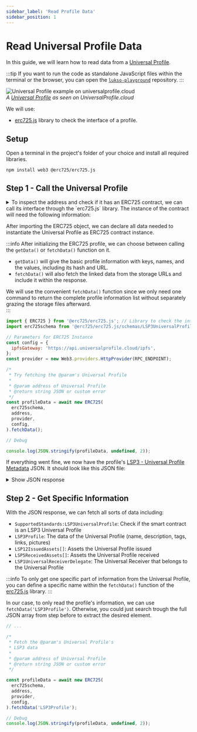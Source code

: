 ```yaml
---
sidebar_label: 'Read Profile Data'
sidebar_position: 1
---
```


# Read Universal Profile Data

In this guide, we will learn how to read data from a [Universal Profile](../../standards/universal-profile/introduction.md).

:::tip
If you want to run the code as standalone JavaScript files within the terminal or the browser, you can open the [`lukso-playground`](https://github.com/lukso-network/lukso-playground/blob/main/fetch-profile/02-fetch-profile-metadata.js) repository.
:::

<div style={{textAlign: 'center', color: 'grey'}}>
  <img
    src={require('/img/learn/up_view.png').default}
    alt="Universal Profile example on universalprofile.cloud"
  />
<br/>
<i>A <a href="https://wallet.universalprofile.cloud/0x6979474Ecb890a8EFE37daB2b9b66b32127237f7">Universal Profile</a> as seen on UniversalProfile.cloud</i>
</div>

We will use:

- [erc725.js](../../tools/erc725js/getting-started/) library to check the interface of a profile.

## Setup

Open a terminal in the project's folder of your choice and install all required libraries.

```shell
npm install web3 @erc725/erc725.js
```

## Step 1 - Call the Universal Profile

<details>
<summary>
To inspect the address and check if it has an ERC725 contract, we can call its interface through the `erc725.js` library. The instance of the contract will need the following information:</summary>

<div>

- [LSP3 - Profile Metadata](../../standards/universal-profile/lsp3-profile-metadata) describes the data in the Universal Profile contract storage, and which data keys to use to retrieve it. We can import the schema directly from the [erc725.js](../../tools/erc725js/schemas#standard-lsp-schemas) library.

  - `SupportedStandards` shows the interface using a Metadata Standard with a key. In our case we use `SupportedStandards:LSP3UniversalProfile` from to check if the contract is a Universal Profile.
  - `LSP3Profile` shows the data of the Universal Profile.
  - `LSP12IssuedAssets[]` shows assets the Universal Profile issued.
  - `LSP5ReceivedAssets[]` shows assets the Universal Profile received.
  - `LSP1UniversalReceiverDelegate` will point to the [Universal Receiver](../../standards/generic-standards/lsp1-universal-receiver/) of the Universal Profile.

- `address`: the address of the contract
- `provider`: a [provider](../../tools/erc725js/providers) object. Usually used with the RPC endpoint URL
- `config`: used to configure the IPFS gateway

</div>
</details>

After importing the ERC725 object, we can declare all data needed to instantiate the Universal Profile as ERC725 contract instance.

:::info
After initializing the ERC725 profile, we can choose between calling the `getData()` or `fetchData()` function on it.

- `getData()` will give the basic profile information with keys, names, and the values, including its hash and URL.
- `fetchData()` will also fetch the linked data from the storage URLs and include it within the response.

We will use the convenient `fetchData()` function since we only need one command to return the complete profile information list without separately grazing the storage files afterward.  
:::

```javascript title="read_profile.js"
import { ERC725 } from '@erc725/erc725.js'; // Library to check the interface of a profile
import erc725schema from '@erc725/erc725.js/schemas/LSP3UniversalProfileMetadata.json' assert { type: 'json' };

// Parameters for ERC725 Instance
const config = {
  ipfsGateway: 'https://api.universalprofile.cloud/ipfs',
};
const provider = new Web3.providers.HttpProvider(RPC_ENDPOINT);

/*
 * Try fetching the @param's Universal Profile
 *
 * @param address of Universal Profile
 * @return string JSON or custom error
 */
const profileData = await new ERC725(
  erc725schema,
  address,
  provider,
  config,
).fetchData();

// Debug

console.log(JSON.stringify(profileData, undefined, 2));
```

If everything went fine, we now have the profile's [LSP3 - Universal Profile Metadata](../../standards/universal-profile/lsp3-profile-metadata) JSON. It should look like this JSON file:

<details>
    <summary>Show JSON response</summary>

```json
[
  {
    "key": "...",
    "name": "SupportedStandards:LSP3UniversalProfile",
    "value": null
  },
  {
    "key": "...",
    "name": "LSP3Profile",
    "value": {
      "LSP3Profile": {
        "name": "...",
        "links": [
          {
            "title": "...",
            "url": "..."
          },
          ...
        ],
        "description": "...",
        "profileImage": [
          {
            "width": 1512,
            "height": 1998,
            "hashFunction": "keccak256(bytes)",
            "hash": "0x...",
            "url": "ipfs://..."
          },
          ...
        ],
        "backgroundImage": [
          {
            "width": 1512,
            "height": 1998,
            "hashFunction": "keccak256(bytes)",
            "hash": "0x...",
            "url": "ipfs://..."
          },
          ...
        ],
        "tags": [
          "...",
          ...
        ]
      }
    }
  },
  {
    "key": "0x7c8c3416d6cda87cd42c71ea1843df28ac4850354f988d55ee2eaa47b6dc05cd",
    "name": "LSP12IssuedAssets[]",
    "value": []
  },
  {
    "key": "0x6460ee3c0aac563ccbf76d6e1d07bada78e3a9514e6382b736ed3f478ab7b90b",
    "name": "LSP5ReceivedAssets[]",
    "value": []
  },
  {
    "key": "0x0cfc51aec37c55a4d0b1a65c6255c4bf2fbdf6277f3cc0730c45b828b6db8b47",
    "name": "LSP1UniversalReceiverDelegate",
    "value": "0x..."
  }
]
```

</details>

## Step 2 - Get Specific Information

With the JSON response, we can fetch all sorts of data including:

- `SupportedStandards:LSP3UniversalProfile`: Check if the smart contract is an LSP3 Universal Profile
- `LSP3Profile`: The data of the Universal Profile (name, description, tags, links, pictures)
- `LSP12IssuedAssets[]`: Assets the Universal Profile issued
- `LSP5ReceivedAssets[]`: Assets the Universal Profile received
- `LSP1UniversalReceiverDelegate`: The Universal Receiver that belongs to the Universal Profile

:::info
To only get one specific part of information from the Universal Profile, you can define a specific name within the `fetchData()` function of the [erc725.js](../../tools/erc725js/getting-started/) library.
:::

In our case, to only read the profile's information, we can use `fetchData('LSP3Profile')`. Otherwise, you could just search trough the full JSON array from step before to extract the desired element.

```javascript title="read_profile.js"
// ...

/*
 * Fetch the @param's Universal Profile's
 * LSP3 data
 *
 * @param address of Universal Profile
 * @return string JSON or custom error
 */

const profileData = await new ERC725(
  erc725schema,
  address,
  provider,
  config,
).fetchData('LSP3Profile');

// Debug
console.log(JSON.stringify(profileData, undefined, 2));
```
